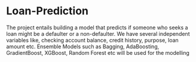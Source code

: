 # Loan-Prediction
The project entails building a model that predicts if someone who seeks a loan might be a defaulter or a non-defaulter. We have several independent variables like, checking account balance, credit history, purpose, loan amount etc. Ensemble Models such as Bagging, AdaBoosting, GradientBoost, XGBoost, Random Forest etc will be used for the modelling
